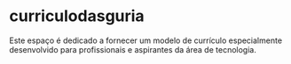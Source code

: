 # curriculodasguria
 Este espaço é dedicado a fornecer um modelo de currículo especialmente desenvolvido para profissionais e aspirantes da área de tecnologia.
